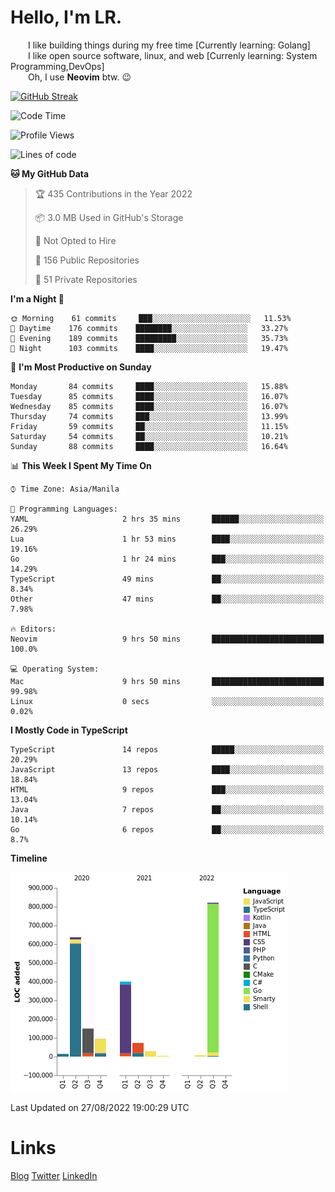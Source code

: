 # Hello, I'm LR. 

  I like building things during my free time [Currently learning: Golang]  
  I like open source software, linux, and web [Currenly learning: System Programming,DevOps]  
  Oh, I use **Neovim** btw. :wink:  
  
[![GitHub Streak](https://github-readme-streak-stats.herokuapp.com?user=laureanray&theme=ayu-light&hide_border=true)](https://git.io/streak-stats)

<!--START_SECTION:waka-->
![Code Time](http://img.shields.io/badge/Code%20Time-123%20hrs%2028%20mins-blue)

![Profile Views](http://img.shields.io/badge/Profile%20Views-30-blue)

![Lines of code](https://img.shields.io/badge/From%20Hello%20World%20I%27ve%20Written-2%20Million%20lines%20of%20code-blue)

**🐱 My GitHub Data** 

> 🏆 435 Contributions in the Year 2022
 > 
> 📦 3.0 MB Used in GitHub's Storage 
 > 
> 🚫 Not Opted to Hire
 > 
> 📜 156 Public Repositories 
 > 
> 🔑 51 Private Repositories  
 > 
**I'm a Night 🦉** 

```text
🌞 Morning    61 commits     ███░░░░░░░░░░░░░░░░░░░░░░   11.53% 
🌆 Daytime    176 commits    ████████░░░░░░░░░░░░░░░░░   33.27% 
🌃 Evening    189 commits    █████████░░░░░░░░░░░░░░░░   35.73% 
🌙 Night      103 commits    ████░░░░░░░░░░░░░░░░░░░░░   19.47%

```
📅 **I'm Most Productive on Sunday** 

```text
Monday       84 commits     ████░░░░░░░░░░░░░░░░░░░░░   15.88% 
Tuesday      85 commits     ████░░░░░░░░░░░░░░░░░░░░░   16.07% 
Wednesday    85 commits     ████░░░░░░░░░░░░░░░░░░░░░   16.07% 
Thursday     74 commits     ███░░░░░░░░░░░░░░░░░░░░░░   13.99% 
Friday       59 commits     ██░░░░░░░░░░░░░░░░░░░░░░░   11.15% 
Saturday     54 commits     ██░░░░░░░░░░░░░░░░░░░░░░░   10.21% 
Sunday       88 commits     ████░░░░░░░░░░░░░░░░░░░░░   16.64%

```


📊 **This Week I Spent My Time On** 

```text
⌚︎ Time Zone: Asia/Manila

💬 Programming Languages: 
YAML                     2 hrs 35 mins       ██████░░░░░░░░░░░░░░░░░░░   26.29% 
Lua                      1 hr 53 mins        ████░░░░░░░░░░░░░░░░░░░░░   19.16% 
Go                       1 hr 24 mins        ███░░░░░░░░░░░░░░░░░░░░░░   14.29% 
TypeScript               49 mins             ██░░░░░░░░░░░░░░░░░░░░░░░   8.34% 
Other                    47 mins             ██░░░░░░░░░░░░░░░░░░░░░░░   7.98%

🔥 Editors: 
Neovim                   9 hrs 50 mins       █████████████████████████   100.0%

💻 Operating System: 
Mac                      9 hrs 50 mins       █████████████████████████   99.98% 
Linux                    0 secs              ░░░░░░░░░░░░░░░░░░░░░░░░░   0.02%

```

**I Mostly Code in TypeScript** 

```text
TypeScript               14 repos            █████░░░░░░░░░░░░░░░░░░░░   20.29% 
JavaScript               13 repos            ████░░░░░░░░░░░░░░░░░░░░░   18.84% 
HTML                     9 repos             ███░░░░░░░░░░░░░░░░░░░░░░   13.04% 
Java                     7 repos             ██░░░░░░░░░░░░░░░░░░░░░░░   10.14% 
Go                       6 repos             ██░░░░░░░░░░░░░░░░░░░░░░░   8.7%

```


**Timeline**

![Chart not found](https://raw.githubusercontent.com/laureanray/laureanray/master/charts/bar_graph.png) 


 Last Updated on 27/08/2022 19:00:29 UTC
<!--END_SECTION:waka-->

# Links
[Blog](https://lr.hashnode.dev)
[Twitter](https://twitter.com/laureanray)
[LinkedIn](https://linkedin.com/in/laureanray)
